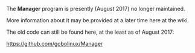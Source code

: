 The **Manager** program is presently (August 2017) no longer maintained.

More information about it may be provided at a later time here at the wiki.

The old code can still be found here, at the least as of August 2017:

  https://github.com/gobolinux/Manager